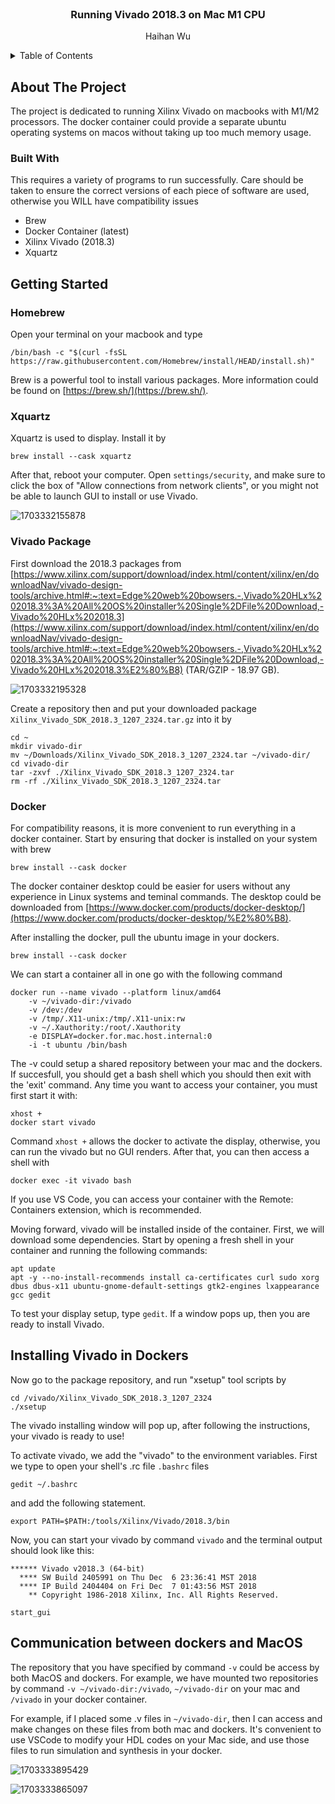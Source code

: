 <!-- Improved compatibility of back to top link: See: https://github.com/othneildrew/Best-README-Template/pull/73 -->

<br />
<div align="center">
  <h3 align="center">Running Vivado 2018.3 on Mac M1 CPU</h3>

  <p align="center">
    Haihan Wu
</div>

<details>
  <summary>Table of Contents</summary>
  <ol>
    <li>
      <a href="#about-the-project">About The Project</a>
      <ul>
        <li><a href="#built-with">Built With</a></li>
      </ul>
    </li>
    <li>
      <a href="#getting-started">Getting Started</a>
      <ul>
        <li><a href="#brew">Homebrew</a></li>
        <li><a href="#xquartz">xquartz</a></li>
	<li><a href="#vivado-packages">Vivado Packages</a></li>
	<li><a href="#Docker">Docker</a></li>
      </ul>
    </li>
    <li><a href="#Installing-Vivado-in-Dockers">Installing Vivado on Mac</a></li>
    <li><a href="#Communication-between-Dockers-and-Mac">Communication between Dockers and Mac</a></li>
  </ol>
</details> 


## About The Project

The project is dedicated to running Xilinx Vivado on macbooks with M1/M2 processors. The docker container could provide a separate ubuntu operating systems on macos without taking up too much memory usage.

### Built With

This requires a variety of programs to run successfully. Care should be taken to ensure the correct versions of each piece of software are used, otherwise you WILL have compatibility issues

* Brew
* Docker Container (latest)
* Xilinx Vivado (2018.3)
* Xquartz

## Getting Started

### Homebrew

Open your terminal on your macbook and type

```
/bin/bash -c "$(curl -fsSL https://raw.githubusercontent.com/Homebrew/install/HEAD/install.sh)"
```

Brew is a powerful tool to install various packages. More information could be found on [https://brew.sh/](https://brew.sh/).

### Xquartz

Xquartz is used to display. Install it by

```
brew install --cask xquartz
```

After that, reboot your computer. Open `settings/security`, and make sure to click the box of "Allow connections from network clients", or you might not be able to launch GUI to install or use Vivado.

![1703332155878](image/README/1703332155878.png)

### Vivado Package

First download the 2018.3 packages from [https://www.xilinx.com/support/download/index.html/content/xilinx/en/downloadNav/vivado-design-tools/archive.html#:~:text=Edge%20web%20bowsers.-,Vivado%20HLx%202018.3%3A%20All%20OS%20installer%20Single%2DFile%20Download,-Vivado%20HLx%202018.3](https://www.xilinx.com/support/download/index.html/content/xilinx/en/downloadNav/vivado-design-tools/archive.html#:~:text=Edge%20web%20bowsers.-,Vivado%20HLx%202018.3%3A%20All%20OS%20installer%20Single%2DFile%20Download,-Vivado%20HLx%202018.3%E2%80%B8) (TAR/GZIP - 18.97 GB).

![1703332195328](image/README/1703332195328.png)

Create a repository then and put your downloaded package `Xilinx_Vivado_SDK_2018.3_1207_2324.tar.gz` into it by

```
cd ~
mkdir vivado-dir
mv ~/Downloads/Xilinx_Vivado_SDK_2018.3_1207_2324.tar ~/vivado-dir/
cd vivado-dir
tar -zxvf ./Xilinx_Vivado_SDK_2018.3_1207_2324.tar
rm -rf ./Xilinx_Vivado_SDK_2018.3_1207_2324.tar
```

### Docker

For compatibility reasons, it is more convenient to run everything in a docker container. Start by ensuring that docker is installed on your system with brew

```
brew install --cask docker
```

The docker container desktop could be easier for users without any experience in Linux systems and teminal commands. The desktop could be downloaded from [https://www.docker.com/products/docker-desktop/](https://www.docker.com/products/docker-desktop/%E2%80%B8).

After installing the docker, pull the ubuntu image in your dockers.

```
brew install --cask docker
```

We can start a container all in one go with the following command

```
docker run --name vivado --platform linux/amd64  
	-v ~/vivado-dir:/vivado 
	-v /dev:/dev 
	-v /tmp/.X11-unix:/tmp/.X11-unix:rw  
	-v ~/.Xauthority:/root/.Xauthority 
	-e DISPLAY=docker.for.mac.host.internal:0 
	-i -t ubuntu /bin/bash
```

The -v could setup a shared repository between your mac and the dockers. If succesfull, you should get a bash shell which you should then exit with the 'exit' command. Any time you want to access your container, you must first start it with:

```
xhost +
docker start vivado
```

Command `xhost +` allows the docker to activate the display, otherwise, you can run the vivado but no GUI renders. After that, you can then access a shell with

```
docker exec -it vivado bash
```

If you use VS Code, you can access your container with the Remote: Containers extension, which is recommended.

Moving forward, vivado will be installed inside of the container. First, we will download some dependencies. Start by opening a fresh shell in your container and running the following commands:

```
apt update
apt -y --no-install-recommends install ca-certificates curl sudo xorg dbus dbus-x11 ubuntu-gnome-default-settings gtk2-engines lxappearance gcc gedit
```

To test your display setup, type `gedit`. If a window pops up, then you are ready to install Vivado.

## Installing Vivado in Dockers

Now go to the package repository, and run "xsetup" tool scripts by

```
cd /vivado/Xilinx_Vivado_SDK_2018.3_1207_2324 
./xsetup
```

The vivado installing window will pop up, after following the instructions, your vivado is ready to use!

To activate vivado, we add the "vivado" to the environment variables. First we type to open your shell's .rc file `.bashrc` files

```
gedit ~/.bashrc
```

and add the following statement.

```
export PATH=$PATH:/tools/Xilinx/Vivado/2018.3/bin
```

Now, you can start your vivado by command `vivado` and the terminal output should look like this:

```
****** Vivado v2018.3 (64-bit)
  **** SW Build 2405991 on Thu Dec  6 23:36:41 MST 2018
  **** IP Build 2404404 on Fri Dec  7 01:43:56 MST 2018
    ** Copyright 1986-2018 Xilinx, Inc. All Rights Reserved.

start_gui
```

## Communication between dockers and MacOS

The repository that you have specified by command `-v` could be access by both MacOS and dockers. For example, we have mounted two repositories by command `-v ~/vivado-dir:/vivado`, `~/vivado-dir` on your mac and `/vivado` in your docker container. 

For example, if I placed some .v files in `~/vivado-dir`, then I can access and make changes on these files from both mac and dockers. It's convenient to use VSCode to modify your HDL codes on your Mac side, and use those files to run simulation and synthesis in your docker.

![1703333895429](image/README/1703333895429.png)

![1703333865097](image/README/1703333865097.png)
